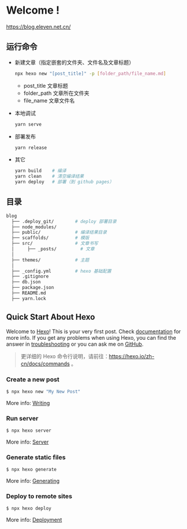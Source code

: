 # Welcome !

https://blog.eleven.net.cn/

## 运行命令

- 新建文章（指定嵌套的文件夹、文件名及文章标题）

  ```bash
  npx hexo new "[post_title]" -p [folder_path/file_name.md]
  ```

  - post_title  文章标题
  - folder_path 文章所在文件夹
  - file_name   文章文件名

- 本地调试

  ```bash
  yarn serve
  ```

- 部署发布

  ```bash
  yarn release
  ```

- 其它

  ```bash
  yarn build    # 编译
  yarn clean    # 清空编译结果
  yarn deploy   # 部署（到 github pages）
  ```

## 目录

```bash
blog
  ├── .deploy_git/        # deploy 部署目录
  ├── node_modules/
  ├── public/             # 编译结果目录
  ├── scaffolds/          # 模版
  ├── src/                # 文章书写
  │     ├── _posts/         # 文章
  │
  ├── themes/             # 主题
  │
  ├── _config.yml         # hexo 基础配置
  ├── .gitignore 
  ├── db.json
  ├── package.json
  ├── README.md
  ├── yarn.lock
```

## Quick Start About Hexo

Welcome to [Hexo](https://hexo.io/)! This is your very first post. Check [documentation](https://hexo.io/docs/) for more info. If you get any problems when using Hexo, you can find the answer in [troubleshooting](https://hexo.io/docs/troubleshooting.html) or you can ask me on [GitHub](https://github.com/hexojs/hexo/issues).

> 更详细的 Hexo 命令行说明，请前往：https://hexo.io/zh-cn/docs/commands 。

### Create a new post

``` bash
$ npx hexo new "My New Post"
```

More info: [Writing](https://hexo.io/docs/writing.html)

### Run server

``` bash
$ npx hexo server
```

More info: [Server](https://hexo.io/docs/server.html)

### Generate static files

``` bash
$ npx hexo generate
```

More info: [Generating](https://hexo.io/docs/generating.html)

### Deploy to remote sites

``` bash
$ npx hexo deploy
```

More info: [Deployment](https://hexo.io/docs/one-command-deployment.html)

